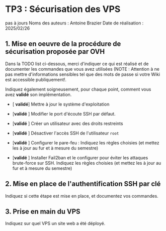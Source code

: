 # TP3 : Sécurisation des VPS
pas à jours
Noms des auteurs :  Antoine Brazier
Date de réalisation : 2025/02/26
## 
## 1. Mise en oeuvre de la procédure de sécurisation proposée par OVH

Dans la TODO list ci-dessous, merci d'indiquer ce qui est réalisé et de documenter les commandes que vous avez utilisées (NOTE : Attention à ne pas mettre d'informations sensibles tel que des mots de passe si votre Wiki est accessible publiquement!.  

Indiquez également soigneusement, pour chaque point, comment vous avez **validé** son implémentation. 

- [ **validé**] Mettre à jour le système d'exploitation
<source src="/TP administration/images/TP_3_du_1_image_1.png" type="screenshoot">

- [**validé** ] Modifier le port d'écoute SSH par défaut.  
<source src="/TP administration/images/TP_3_du_1_image_2.png" type="screenshoot">

- [**validé** ] Créer un utilisateur avec des droits restreints
<source src="/TP administration/images/TP_3_du_1_image_3.png" type="screenshoot">

- [**validé** ] Désactiver l'accès SSH de l'utilisateur ```root```
<source src="/TP administration/images/TP_3_du_1_image_4.png" type="screenshoot">

- [**validé** ] Configurer le pare-feu : Indiquez les règles choisies (et mettez les à jour au fur et à mesure du semestre) 
<!-- creer le screen -->
<source src="/TP administration/images/TP_3_du_1_image_5.png" type="screenshoot">

- [**validé** ] Installer Fail2ban et le configurer pour éviter les attaques brute-force sur SSH.  Indiquez les règles choisies (et mettez les à jour au fur et à mesure du semestre)
<!-- creer le screen -->
<source src="/TP administration/images/TP_3_du_1_image_6.png" type="screenshoot">

## 2. Mise en place de l'authentification SSH par clé

Indiquez si cette étape est mise en place, et documentez vos commandes.  

## 3.  Prise en main du VPS

Indiquez sur quel VPS un site web a été déployé. 
<source src="/TP administration/images/TP_3_du_3_image_1.png" type="screenshoot">
